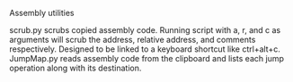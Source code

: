 Assembly utilities

scrub.py scrubs copied assembly code. Running script with a, r, and c as arguments will scrub the address, relative address, and comments respectively. Designed to be linked to a keyboard shortcut like ctrl+alt+c.
JumpMap.py reads assembly code from the clipboard and lists each jump operation along with its destination.
